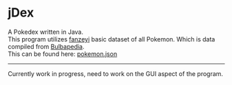 # jDex
A Pokedex written in Java.\
This program utilizes [fanzeyi](https://github.com/fazeyi) basic dataset of all Pokemon. Which is data compiled from [Bulbapedia](https://bulbapedia.bulbagarden.net/wiki/Main_Page).\
This can be found here: [pokemon.json](https://github.com/fanzeyi/pokemon.json)

---------

Currently work in progress, need to work on the GUI aspect of the program.
